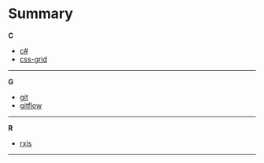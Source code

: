 # Summary

**C**
* [c#](csharp/index.md)
* [css-grid](css-grid/css-grid.md)

---
**G**
* [git](git/git.md)
* [gitflow](gitflow/gitflow.md)

---

**R**
* [rxjs](rxjs/rxjs.md)

---

